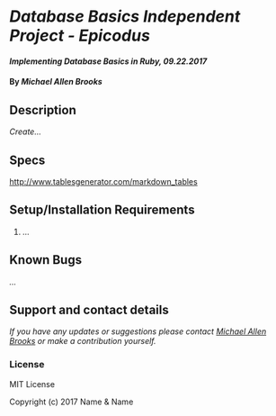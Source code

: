 # _Database Basics Independent Project - Epicodus_

#### _Implementing Database Basics in Ruby, 09.22.2017_

#### By _Michael Allen Brooks_

## Description

_Create..._

## Specs

http://www.tablesgenerator.com/markdown_tables



## Setup/Installation Requirements

1. _..._

## Known Bugs

_..._

## Support and contact details

_If you have any updates or suggestions please contact [Michael Allen Brooks] or make a contribution yourself._

[Michael Allen Brooks]: mailto:mikealphabravo1982@gmail.com

### License

MIT License

Copyright (c) 2017 Name & Name
